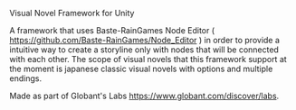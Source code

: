 Visual Novel Framework for Unity

A framework that uses Baste-RainGames Node Editor ( https://github.com/Baste-RainGames/Node_Editor ) in order to provide a intuitive way to create a storyline only with nodes that will be connected with each other. The scope of visual novels that this framework support at the moment is japanese classic visual novels with options and multiple endings.

Made as part of Globant's Labs https://www.globant.com/discover/labs.
